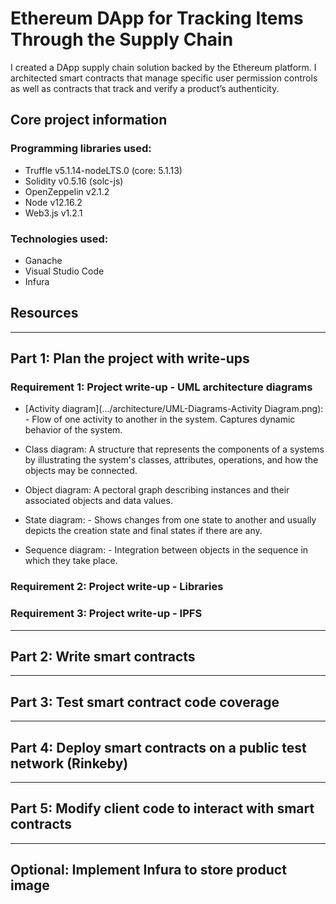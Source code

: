 # Ethereum DApp for Tracking Items Through the Supply Chain

I created a DApp supply chain solution backed by the Ethereum platform. I architected smart contracts that manage specific user permission controls as well as contracts that track and verify a product’s authenticity.

## Core project information

### Programming libraries used:
- Truffle v5.1.14-nodeLTS.0 (core: 5.1.13)
- Solidity v0.5.16 (solc-js)
- OpenZeppelin v2.1.2
- Node v12.16.2
- Web3.js v1.2.1

### Technologies used:
- Ganache
- Visual Studio Code
- Infura

## Resources

___

## Part 1: Plan the project with write-ups

### Requirement 1: Project write-up - UML architecture diagrams

- [Activity diagram](.../architecture/UML-Diagrams-Activity Diagram.png): - Flow of one activity to another in the system. Captures dynamic behavior of the system.

- Class diagram: A structure that represents the components of a systems by illustrating the system's classes, attributes, operations, and how the objects may be connected.

- Object diagram: A pectoral graph describing instances and their associated objects and data values.

- State diagram: - Shows changes from one state to another and usually depicts the creation state and final states if there are any.


- Sequence diagram: - Integration between objects in the sequence in which they take place.

### Requirement 2: Project write-up - Libraries


### Requirement 3: Project write-up - IPFS

___

## Part 2: Write smart contracts

___

## Part 3: Test smart contract code coverage

___

## Part 4: Deploy smart contracts on a public test network (Rinkeby)

___

## Part 5: Modify client code to interact with smart contracts

___

## Optional: Implement Infura to store product image